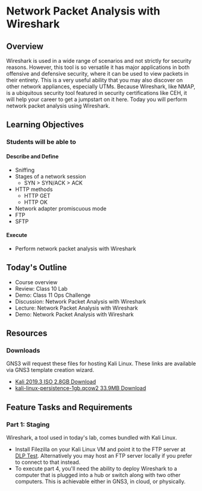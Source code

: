 # Network Packet Analysis with Wireshark

## Overview

Wireshark is used in a wide range of scenarios and not strictly for security reasons. However, this tool is so versatile it has major applications in both offensive and defensive security, where it can be used to view packets in their entirety. This is a very useful ability that you may also discover on other network appliances, especially UTMs. Because Wireshark, like NMAP, is a ubiquitous security tool featured in security certifications like CEH, it will help your career to get a jumpstart on it here. Today you will perform network packet analysis using Wireshark.

## Learning Objectives

### Students will be able to

#### Describe and Define

- Sniffing
- Stages of a network session
  - SYN > SYN/ACK > ACK
- HTTP methods
  - HTTP GET
  - HTTP OK
- Network adapter promiscuous mode
- FTP
- SFTP

#### Execute

- Perform network packet analysis with Wireshark

## Today's Outline

- Course overview
- Review: Class 10 Lab
- Demo: Class 11 Ops Challenge
- Discussion: Network Packet Analysis with Wireshark
- Lecture: Network Packet Analysis with Wireshark
- Demo: Network Packet Analysis with Wireshark

## Resources

### Downloads

GNS3 will request these files for hosting Kali Linux. These links are available via GNS3 template creation wizard.

- [Kali 2019.3 ISO 2.8GB Download](http://cdimage.kali.org/kali-2019.3/kali-linux-2019.3-amd64.iso)
- [kali-linux-persistence-1gb.qcow2 33.9MB Download](https://sourceforge.net/projects/gns-3/files/Qemu%20Appliances/kali-linux-persistence-1gb.qcow2/download)

## Feature Tasks and Requirements

### Part 1: Staging

Wireshark, a tool used in today's lab, comes bundled with Kali Linux.
- Install Filezilla on your Kali Linux VM and point it to the FTP server at [DLP Test](https://dlptest.com/ftp-test/). Alternatively you may host an FTP server locally if you prefer to connect to that instead.
- To execute part 4, you'll need the ability to deploy Wireshark to a computer that is plugged into a hub or switch along with two other computers. This is achievable either in GNS3, in cloud, or physically.

